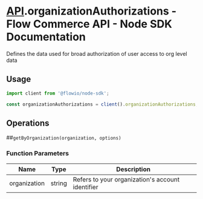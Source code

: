 # [API](README.md).organizationAuthorizations - Flow Commerce API - Node SDK Documentation

Defines the data used for broad authorization of user access to org level data

## Usage

```JavaScript
import client from '@flowio/node-sdk';

const organizationAuthorizations = client().organizationAuthorizations;
```

## Operations

##`getByOrganization(organization, options)`

### Function Parameters

| Name  | Type | Description |
| ---- | ---- | ---- |
| organization | string | Refers to your organization&#x27;s account identifier |


